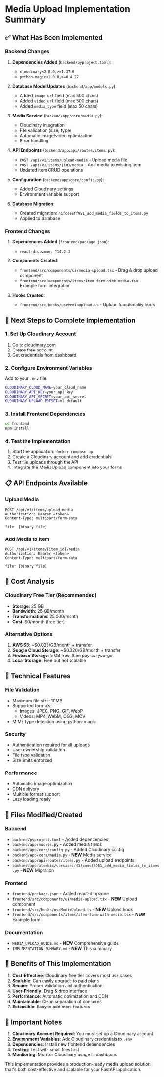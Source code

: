 # Media Upload Implementation Summary

## ✅ What Has Been Implemented

### Backend Changes
1. **Dependencies Added** (`backend/pyproject.toml`):
   - `cloudinary<2.0.0,>=1.37.0`
   - `python-magic<1.0.0,>=0.4.27`

2. **Database Model Updates** (`backend/app/models.py`):
   - Added `image_url` field (max 500 chars)
   - Added `video_url` field (max 500 chars)
   - Added `media_type` field (max 50 chars)

3. **Media Service** (`backend/app/core/media.py`):
   - Cloudinary integration
   - File validation (size, type)
   - Automatic image/video optimization
   - Error handling

4. **API Endpoints** (`backend/app/api/routes/items.py`):
   - `POST /api/v1/items/upload-media` - Upload media file
   - `POST /api/v1/items/{id}/media` - Add media to existing item
   - Updated item CRUD operations

5. **Configuration** (`backend/app/core/config.py`):
   - Added Cloudinary settings
   - Environment variable support

6. **Database Migration**:
   - Created migration: `41fceeeff981_add_media_fields_to_items.py`
   - Applied to database

### Frontend Changes
1. **Dependencies Added** (`frontend/package.json`):
   - `react-dropzone: ^14.2.3`

2. **Components Created**:
   - `frontend/src/components/ui/media-upload.tsx` - Drag & drop upload component
   - `frontend/src/components/items/item-form-with-media.tsx` - Example form integration

3. **Hooks Created**:
   - `frontend/src/hooks/useMediaUpload.ts` - Upload functionality hook

## 🚀 Next Steps to Complete Implementation

### 1. Set Up Cloudinary Account
1. Go to [cloudinary.com](https://cloudinary.com)
2. Create free account
3. Get credentials from dashboard

### 2. Configure Environment Variables
Add to your `.env` file:
```bash
CLOUDINARY_CLOUD_NAME=your_cloud_name
CLOUDINARY_API_KEY=your_api_key
CLOUDINARY_API_SECRET=your_api_secret
CLOUDINARY_UPLOAD_PRESET=ml_default
```

### 3. Install Frontend Dependencies
```bash
cd frontend
npm install
```

### 4. Test the Implementation
1. Start the application: `docker-compose up`
2. Create a Cloudinary account and add credentials
3. Test file uploads through the API
4. Integrate the MediaUpload component into your forms

## 📋 API Endpoints Available

### Upload Media
```http
POST /api/v1/items/upload-media
Authorization: Bearer <token>
Content-Type: multipart/form-data

file: [binary file]
```

### Add Media to Item
```http
POST /api/v1/items/{item_id}/media
Authorization: Bearer <token>
Content-Type: multipart/form-data

file: [binary file]
```

## 🎯 Cost Analysis

### Cloudinary Free Tier (Recommended)
- **Storage**: 25 GB
- **Bandwidth**: 25 GB/month
- **Transformations**: 25,000/month
- **Cost**: $0/month (free tier)

### Alternative Options
1. **AWS S3**: ~$0.023/GB/month + transfer
2. **Google Cloud Storage**: ~$0.020/GB/month + transfer
3. **Firebase Storage**: 5 GB free, then pay-as-you-go
4. **Local Storage**: Free but not scalable

## 🔧 Technical Features

### File Validation
- Maximum file size: 10MB
- Supported formats:
  - Images: JPEG, PNG, GIF, WebP
  - Videos: MP4, WebM, OGG, MOV
- MIME type detection using python-magic

### Security
- Authentication required for all uploads
- User ownership validation
- File type validation
- Size limits enforced

### Performance
- Automatic image optimization
- CDN delivery
- Multiple format support
- Lazy loading ready

## 📁 Files Modified/Created

### Backend
- `backend/pyproject.toml` - Added dependencies
- `backend/app/models.py` - Added media fields
- `backend/app/core/config.py` - Added Cloudinary config
- `backend/app/core/media.py` - **NEW** Media service
- `backend/app/api/routes/items.py` - Added upload endpoints
- `backend/app/alembic/versions/41fceeeff981_add_media_fields_to_items.py` - **NEW** Migration

### Frontend
- `frontend/package.json` - Added react-dropzone
- `frontend/src/components/ui/media-upload.tsx` - **NEW** Upload component
- `frontend/src/hooks/useMediaUpload.ts` - **NEW** Upload hook
- `frontend/src/components/items/item-form-with-media.tsx` - **NEW** Example form

### Documentation
- `MEDIA_UPLOAD_GUIDE.md` - **NEW** Comprehensive guide
- `IMPLEMENTATION_SUMMARY.md` - **NEW** This summary

## 🎉 Benefits of This Implementation

1. **Cost-Effective**: Cloudinary free tier covers most use cases
2. **Scalable**: Can easily upgrade to paid plans
3. **Secure**: Proper validation and authentication
4. **User-Friendly**: Drag & drop interface
5. **Performance**: Automatic optimization and CDN
6. **Maintainable**: Clean separation of concerns
7. **Extensible**: Easy to add more features

## 🚨 Important Notes

1. **Cloudinary Account Required**: You must set up a Cloudinary account
2. **Environment Variables**: Add Cloudinary credentials to `.env`
3. **Dependencies**: Install new frontend dependencies
4. **Testing**: Test with small files first
5. **Monitoring**: Monitor Cloudinary usage in dashboard

This implementation provides a production-ready media upload solution that's both cost-effective and scalable for your FastAPI application. 